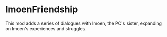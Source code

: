 # ImoenFriendship
This mod adds a series of dialogues with Imoen, the PC's sister, expanding on Imoen's experiences and struggles.
